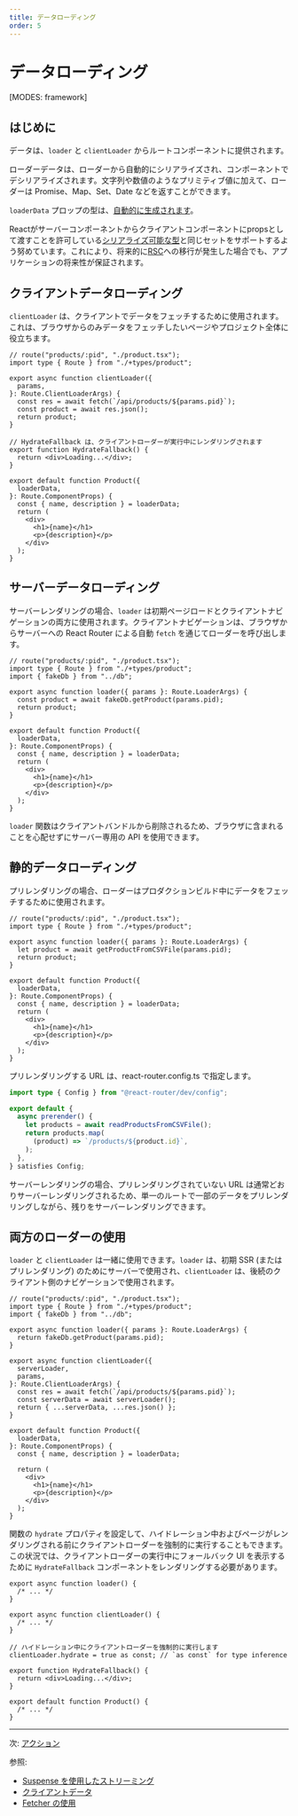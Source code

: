 ```yaml
---
title: データローディング
order: 5
---
```


# データローディング

[MODES: framework]

## はじめに

データは、`loader` と `clientLoader` からルートコンポーネントに提供されます。

ローダーデータは、ローダーから自動的にシリアライズされ、コンポーネントでデシリアライズされます。文字列や数値のようなプリミティブ値に加えて、ローダーは Promise、Map、Set、Date などを返すことができます。

`loaderData` プロップの型は、[自動的に生成されます][type-safety]。

<docs-info>Reactがサーバーコンポーネントからクライアントコンポーネントにpropsとして渡すことを許可している[シリアライズ可能な型][serializable-types]と同じセットをサポートするよう努めています。これにより、将来的に[RSC][rsc]への移行が発生した場合でも、アプリケーションの将来性が保証されます。</docs-info>

## クライアントデータローディング

`clientLoader` は、クライアントでデータをフェッチするために使用されます。これは、ブラウザからのみデータをフェッチしたいページやプロジェクト全体に役立ちます。

```tsx filename=app/product.tsx
// route("products/:pid", "./product.tsx");
import type { Route } from "./+types/product";

export async function clientLoader({
  params,
}: Route.ClientLoaderArgs) {
  const res = await fetch(`/api/products/${params.pid}`);
  const product = await res.json();
  return product;
}

// HydrateFallback は、クライアントローダーが実行中にレンダリングされます
export function HydrateFallback() {
  return <div>Loading...</div>;
}

export default function Product({
  loaderData,
}: Route.ComponentProps) {
  const { name, description } = loaderData;
  return (
    <div>
      <h1>{name}</h1>
      <p>{description}</p>
    </div>
  );
}
```

## サーバーデータローディング

サーバーレンダリングの場合、`loader` は初期ページロードとクライアントナビゲーションの両方に使用されます。クライアントナビゲーションは、ブラウザからサーバーへの React Router による自動 `fetch` を通じてローダーを呼び出します。

```tsx filename=app/product.tsx
// route("products/:pid", "./product.tsx");
import type { Route } from "./+types/product";
import { fakeDb } from "../db";

export async function loader({ params }: Route.LoaderArgs) {
  const product = await fakeDb.getProduct(params.pid);
  return product;
}

export default function Product({
  loaderData,
}: Route.ComponentProps) {
  const { name, description } = loaderData;
  return (
    <div>
      <h1>{name}</h1>
      <p>{description}</p>
    </div>
  );
}
```

`loader` 関数はクライアントバンドルから削除されるため、ブラウザに含まれることを心配せずにサーバー専用の API を使用できます。

## 静的データローディング

プリレンダリングの場合、ローダーはプロダクションビルド中にデータをフェッチするために使用されます。

```tsx filename=app/product.tsx
// route("products/:pid", "./product.tsx");
import type { Route } from "./+types/product";

export async function loader({ params }: Route.LoaderArgs) {
  let product = await getProductFromCSVFile(params.pid);
  return product;
}

export default function Product({
  loaderData,
}: Route.ComponentProps) {
  const { name, description } = loaderData;
  return (
    <div>
      <h1>{name}</h1>
      <p>{description}</p>
    </div>
  );
}
```

プリレンダリングする URL は、react-router.config.ts で指定します。

```ts filename=react-router.config.ts
import type { Config } from "@react-router/dev/config";

export default {
  async prerender() {
    let products = await readProductsFromCSVFile();
    return products.map(
      (product) => `/products/${product.id}`,
    );
  },
} satisfies Config;
```

サーバーレンダリングの場合、プリレンダリングされていない URL は通常どおりサーバーレンダリングされるため、単一のルートで一部のデータをプリレンダリングしながら、残りをサーバーレンダリングできます。

## 両方のローダーの使用

`loader` と `clientLoader` は一緒に使用できます。`loader` は、初期 SSR (またはプリレンダリング) のためにサーバーで使用され、`clientLoader` は、後続のクライアント側のナビゲーションで使用されます。

```tsx filename=app/product.tsx
// route("products/:pid", "./product.tsx");
import type { Route } from "./+types/product";
import { fakeDb } from "../db";

export async function loader({ params }: Route.LoaderArgs) {
  return fakeDb.getProduct(params.pid);
}

export async function clientLoader({
  serverLoader,
  params,
}: Route.ClientLoaderArgs) {
  const res = await fetch(`/api/products/${params.pid}`);
  const serverData = await serverLoader();
  return { ...serverData, ...res.json() };
}

export default function Product({
  loaderData,
}: Route.ComponentProps) {
  const { name, description } = loaderData;

  return (
    <div>
      <h1>{name}</h1>
      <p>{description}</p>
    </div>
  );
}
```

関数の `hydrate` プロパティを設定して、ハイドレーション中およびページがレンダリングされる前にクライアントローダーを強制的に実行することもできます。この状況では、クライアントローダーの実行中にフォールバック UI を表示するために `HydrateFallback` コンポーネントをレンダリングする必要があります。

```tsx filename=app/product.tsx
export async function loader() {
  /* ... */
}

export async function clientLoader() {
  /* ... */
}

// ハイドレーション中にクライアントローダーを強制的に実行します
clientLoader.hydrate = true as const; // `as const` for type inference

export function HydrateFallback() {
  return <div>Loading...</div>;
}

export default function Product() {
  /* ... */
}
```

---

次: [アクション][actions]

参照:

- [Suspense を使用したストリーミング][streaming]
- [クライアントデータ][client-data]
- [Fetcher の使用][fetchers]

[type-safety]: ../../explanation/type-safety
[serializable-types]: https://react.dev/reference/rsc/use-client#serializable-types
[rsc]: ../../how-to/react-server-components
[actions]: ./actions
[streaming]: ../../how-to/suspense
[client-data]: ../../how-to/client-data
[fetchers]: ../../how-to/fetchers#loading-data